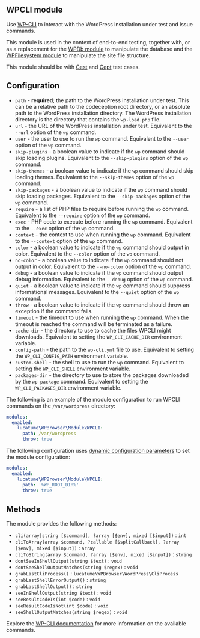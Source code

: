 ## WPCLI module

Use [WP-CLI][1] to interact with the WordPress installation under test and issue commands.

This module is used in the context of end-to-end testing, together with, or as a replacement for
the [WPDb module](WPDb.md) to manipulate the database and the [WPFilesystem module](WPFilesystem.md) to manipulate the
site file structure.

This module should be with [Cest][2] and [Cept][3] test cases.

## Configuration

* `path` - **required**; the path to the WordPress installation under test. This can be a relative path to the
  codeception root directory, or an absolute path to the WordPress installation directory. The WordPress installation
  directory is the directory that contains the `wp-load.php` file.
* `url` - the URL of the WordPress installation under test. Equivalent to the `--url` option of the `wp` command.
* `user` - the user to use to run the `wp` command. Equivalent to the `--user` option of the `wp` command.
* `skip-plugins` - a boolean value to indicate if the `wp` command should skip loading plugins. Equivalent to the
  `--skip-plugins` option of the `wp` command.
* `skip-themes` - a boolean value to indicate if the `wp` command should skip loading themes. Equivalent to the
  `--skip-themes` option of the `wp` command.
* `skip-packages` - a boolean value to indicate if the `wp` command should skip loading packages. Equivalent to the
  `--skip-packages` option of the `wp` command.
* `require` - a list of PHP files to require before running the `wp` command. Equivalent to the `--require` option of
  the `wp` command.
* `exec` - PHP code to execute before running the `wp` command. Equivalent to the `--exec` option of the `wp` command.
* `context` - the context to use when running the `wp` command. Equivalent to the `--context` option of the `wp`
  command.
* `color` - a boolean value to indicate if the `wp` command should output in color. Equivalent to the `--color` option
  of the `wp` command.
* `no-color` - a boolean value to indicate if the `wp` command should not output in color. Equivalent to the
  `--no-color` option of the `wp` command.
* `debug` - a boolean value to indicate if the `wp` command should output debug information. Equivalent to the
  `--debug` option of the `wp` command.
* `quiet` - a boolean value to indicate if the `wp` command should suppress informational messages. Equivalent to the
  `--quiet` option of the `wp` command.
* `throw` - a boolean value to indicate if the `wp` command should throw an exception if the command fails.
* `timeout` - the timeout to use when running the `wp` command. When the timeout is reached the command will be
  terminated as a failure.
* `cache-dir` - the directory to use to cache the files WPCLI might downloads. Equivalent to setting
  the `WP_CLI_CACHE_DIR`
  environment variable.
* `config-path` - the path to the `wp-cli.yml` file to use. Equivalent to setting the `WP_CLI_CONFIG_PATH`
  environment variable.
* `custom-shell` - the shell to use to run the `wp` command. Equivalent to setting the `WP_CLI_SHELL` environment
  variable.
* `packages-dir` - the directory to use to store the packages downloaded by the `wp package` command. Equivalent to
  setting the `WP_CLI_PACKAGES_DIR` environment variable.

The following is an example of the module configuration to run WPCLI commands on the `/var/wordpress` directory:

```yaml
modules:
  enabled:
    lucatume\WPBrowser\Module\WPCLI:
      path: /var/wordpress
      throw: true
```

The following configuration uses [dynamic configuration parameters][3] to set the module configuration:

```yaml
modules:
  enabled:
    lucatume\WPBrowser\Module\WPCLI:
      path: '%WP_ROOT_DIR%'
      throw: true
```

## Methods

The module provides the following methods:

* `cli(array|string [$command], ?array [$env], mixed [$input])` : `int`
* `cliToArray(array $command, ?callable [$splitCallback], ?array [$env], mixed [$input])` : `array`
* `cliToString(array $command, ?array [$env], mixed [$input])` : `string`
* `dontSeeInShellOutput(string $text)` : `void`
* `dontSeeShellOutputMatches(string $regex)` : `void`
* `grabLastCliProcess()` : `lucatume\WPBrowser\WordPress\CliProcess`
* `grabLastShellErrorOutput()` : `string`
* `grabLastShellOutput()` : `string`
* `seeInShellOutput(string $text)` : `void`
* `seeResultCodeIs(int $code)` : `void`
* `seeResultCodeIsNot(int $code)` : `void`
* `seeShellOutputMatches(string $regex)` : `void`

Explore the [WP-CLI documentation][1] for more information on the available commands.

[1]: https://wp-cli.org/

[2]: https://codeception.com/docs/AcceptanceTests

[3]: https://codeception.com/docs/AdvancedUsage#Cest-Classes 
